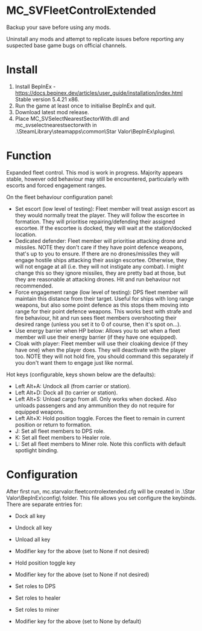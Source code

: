 # MC_SVFleetControlExtended
  
Backup your save before using any mods.  
  
Uninstall any mods and attempt to replicate issues before reporting any suspected base game bugs on official channels.  
  
Install  
=======  
1. Install BepInEx - https://docs.bepinex.dev/articles/user_guide/installation/index.html Stable version 5.4.21 x86.  
2. Run the game at least once to initialise BepInEx and quit.  
3. Download latest mod release.  
4. Place MC_SVSelectNearestSectorWith.dll and mc_svselectnearestsectorwith in .\SteamLibrary\steamapps\common\Star Valor\BepInEx\plugins\  

Function  
========  
Expanded fleet control.  This mod is work in progress.  Majority appears stable, however odd behaviour may still be encountered, particularly with escorts and forced engagement ranges.  
  
On the fleet behaviour configuration panel:  
- Set escort (low level of testing): Fleet member will treat assign escort as they would normally treat the player.  They will follow the escortee in formation.  They will prioritise repairing/defending their assigned escortee.  If the escortee is docked, they will wait at the station/docked location.
- Dedicated defender: Fleet member will prioritise attacking drone and missiles.  NOTE they don't care if they have point defence weapons, that's up to you to ensure.  If there are no drones/missiles they will engage hostile ships attacking their assign escortee.  Otherwise, they will not engage at all (i.e. they will not instigate any combat).  I might change this so they ignore missiles, they are pretty bad at those, but they are reasonable at attacking drones.  Hit and run behaviour not recommended.  
- Force engagement range (low level of testing): DPS fleet member will maintain this distance from their target.  Useful for ships with long range weapons, but also some point defence as this stops them moving into range for their point defence weapons.  This works best with strafe and fire behaviour, hit and run sees fleet members overshooting their desired range (unless you set it to 0 of course, then it's spot on...).  
- Use energy barrier when HP below: Allows you to set when a fleet member will use their energy barrier (if they have one equipped).  
- Cloak with player: Fleet member will use their cloaking device (if they have one) when the player does.  They will deactivate with the player too.  NOTE they will not hold fire, you should command this separately if you don't want them to engage just like normal.  
  
Hot keys (configurable, keys shown below are the defaults):
- Left Alt+A: Undock all (from carrier or station).  
- Left Alt+D: Dock all (to carrier or station).  
- Left Alt+S: Unload cargo from all.  Only works when docked.  Also unloads passengers and any ammunition they do not require for equipped weapons.  
- Left Alt+X: Hold position toggle.  Forces the fleet to remain in current position or return to formation.
- J: Set all fleet members to DPS role.  
- K: Set all fleet members to Healer role.  
- L: Set all fleet members to Miner role.  Note this conflicts with default spotlight binding.  
  
Configuration  
=============  
After first run, mc.starvalor.fleetcontrolextended.cfg will be created in .\Star Valor\BepInEx\config\ folder.  This file allows you set configure the keybinds.  There are separate entries for:  
- Dock all key  
- Undock all key  
- Unload all key  
- Modifier key for the above (set to None if not desired)

- Hold position toggle key
- Modifier key for the above (set to None if not desired)

- Set roles to DPS  
- Set roles to healer  
- Set roles to miner
- Modifier key for the above (set to None by default)  
